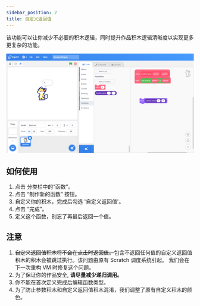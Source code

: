```yaml
---
sidebar_position: 2
title: 自定义返回值
---
```


该功能可以让你减少不必要的积木逻辑，同时提升作品积木逻辑清晰度以实现更多更复杂的功能。

![自定义返回值](/img/custom-reporter.png)

## 如何使用
1. 点击 分类栏中的“函数”。
2. 点击 “制作新的函数” 按钮。
3. 自定义你的积木，完成后勾选 '自定义返回值'。
4. 点击 “完成”。
5. 定义这个函数，别忘了再最后返回一个值。

## 注意
1. ~~自定义返回值积木将不会在点击时返回值。~~包含不返回任何值的自定义返回值积木的积木会被跳过执行。该问题由原有 Scratch 调度系统引起。 我们会在下一次重构 VM 时修复这个问题。
2. 为了保证你的作品安全, **请尽量减少递归调用。**
3. 你不能在首次定义完成后编辑函数类型。
4. 为了防止参数积木和自定义返回值积木混淆，我们调整了原有自定义积木的颜色。